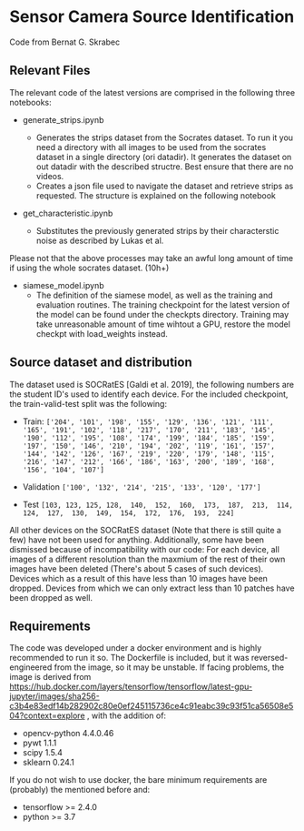 # Sensor Camera Source Identification

Code from Bernat G. Skrabec

## Relevant Files

The relevant code of the latest versions are comprised in the following three notebooks:

* generate_strips.ipynb
	* Generates the strips dataset from the Socrates dataset. To run it you need a directory with all images to be used from the socrates dataset in a single directory (ori datadir). It generates the dataset on out datadir with the described structre. Best ensure that there are no videos. 
	* Creates a json file used to navigate the dataset and retrieve strips as requested. The structure is explained on the following notebook

* get_characteristic.ipynb 
	* Substitutes the previously generated strips by their characterstic noise as described by Lukas et al. 

Please not that the above processes may take an awful long amount of time if using the whole socrates dataset. (10h+)

* siamese_model.ipynb
	* The definition of the siamese model, as well as the training and evaluation routines. The training checkpoint for the latest version of the model can be found under the checkpts directory. Training may take unreasonable amount of time wihtout a GPU, restore the model checkpt with load_weights instead. 


## Source dataset and distribution
The dataset used is SOCRatES [Galdi et al. 2019], the following numbers are the student ID's used to identify each device.
For the included checkpoint, the train-valid-test split was the following:

* Train: `['204', '101', '198', '155', '129', '136', '121', '111', '165', '191', '102', '118', '217', '170', '211', '183', '145', '190', '112', '195', '108', '174', '199', '184', '185', '159', '197', '150', '146', '210', '194', '202', '119', '161', '157', '144', '142', '126', '167', '219', '220', '179', '148', '115', '216', '147', '212', '166', '186', '163', '200', '189', '168', '156', '104', '107']`

* Validation `['100', '132', '214', '215', '133', '120', '177']`

* Test `[103, 123, 125, 128,  140,  152,  160,  173,  187,  213,  114,  124,  127,  130,  149,  154,  172,  176,  193,  224]`

All other devices on the SOCRatES dataset (Note that there is still quite a few) have not been used for anything. Additionally, some have been dismissed because of incompatibility with our code: For each device, all images of a different resolution than the maxmium of the rest of their own images have been deleted (There's about 5 cases of such devices). Devices which as a result of this have less than 10 images have been dropped. Devices from which we can only extract less than 10 patches have been dropped as well. 

## Requirements

The code was developed under a docker environment and is highly recommended to run it so. The Dockerfile is included, but it was reversed-engineered from the image, so it may be unstable. If facing problems, the image is derived from https://hub.docker.com/layers/tensorflow/tensorflow/latest-gpu-jupyter/images/sha256-c3b4e83edf14b282902c80e0ef245115736ce4c91eabc39c93f51ca56508e504?context=explore , with the addition of:

* opencv-python 4.4.0.46
* pywt 1.1.1
* scipy 1.5.4
* sklearn 0.24.1

If you do not wish to use docker, the bare minimum requirements are (probably) the mentioned before and:
* tensorflow >= 2.4.0
* python >= 3.7
